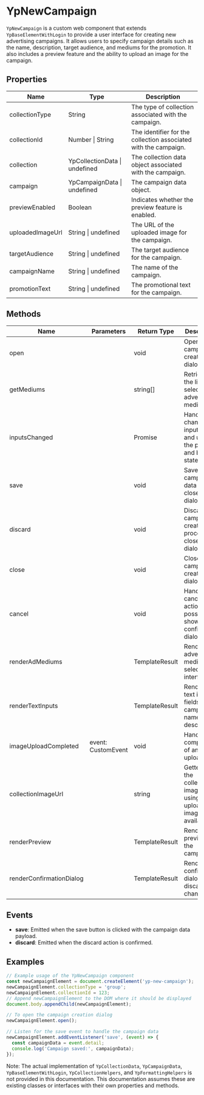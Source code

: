 # YpNewCampaign

`YpNewCampaign` is a custom web component that extends `YpBaseElementWithLogin` to provide a user interface for creating new advertising campaigns. It allows users to specify campaign details such as the name, description, target audience, and mediums for the promotion. It also includes a preview feature and the ability to upload an image for the campaign.

## Properties

| Name               | Type                        | Description                                                                 |
|--------------------|-----------------------------|-----------------------------------------------------------------------------|
| collectionType     | String                      | The type of collection associated with the campaign.                        |
| collectionId       | Number \| String            | The identifier for the collection associated with the campaign.             |
| collection         | YpCollectionData \| undefined | The collection data object associated with the campaign.                    |
| campaign           | YpCampaignData \| undefined  | The campaign data object.                                                   |
| previewEnabled     | Boolean                     | Indicates whether the preview feature is enabled.                           |
| uploadedImageUrl   | String \| undefined         | The URL of the uploaded image for the campaign.                             |
| targetAudience     | String \| undefined         | The target audience for the campaign.                                       |
| campaignName       | String \| undefined         | The name of the campaign.                                                   |
| promotionText      | String \| undefined         | The promotional text for the campaign.                                      |

## Methods

| Name              | Parameters | Return Type | Description                                                                 |
|-------------------|------------|-------------|-----------------------------------------------------------------------------|
| open              |            | void        | Opens the campaign creation dialog.                                         |
| getMediums        |            | string[]    | Retrieves the list of selected advertising mediums.                         |
| inputsChanged     |            | Promise<void> | Handles changes in input fields and updates the preview and button states. |
| save              |            | void        | Saves the campaign data and closes the dialog.                              |
| discard           |            | void        | Discards the campaign creation process and closes the dialog.              |
| close             |            | void        | Closes the campaign creation dialog.                                        |
| cancel            |            | void        | Handles the cancel action, possibly showing a confirmation dialog.         |
| renderAdMediums   |            | TemplateResult | Renders the advertising mediums selection interface.                       |
| renderTextInputs  |            | TemplateResult | Renders the text input fields for campaign name and description.           |
| imageUploadCompleted | event: CustomEvent | void | Handles the completion of an image upload.                                 |
| collectionImageUrl |            | string      | Getter for the collection image URL, using the uploaded image if available. |
| renderPreview     |            | TemplateResult | Renders a preview of the campaign.                                         |
| renderConfirmationDialog |     | TemplateResult | Renders a confirmation dialog for discarding changes.                      |

## Events

- **save**: Emitted when the save button is clicked with the campaign data payload.
- **discard**: Emitted when the discard action is confirmed.

## Examples

```typescript
// Example usage of the YpNewCampaign component
const newCampaignElement = document.createElement('yp-new-campaign');
newCampaignElement.collectionType = 'group';
newCampaignElement.collectionId = 123;
// Append newCampaignElement to the DOM where it should be displayed
document.body.appendChild(newCampaignElement);

// To open the campaign creation dialog
newCampaignElement.open();

// Listen for the save event to handle the campaign data
newCampaignElement.addEventListener('save', (event) => {
  const campaignData = event.detail;
  console.log('Campaign saved:', campaignData);
});
```

Note: The actual implementation of `YpCollectionData`, `YpCampaignData`, `YpBaseElementWithLogin`, `YpCollectionHelpers`, and `YpFormattingHelpers` is not provided in this documentation. This documentation assumes these are existing classes or interfaces with their own properties and methods.